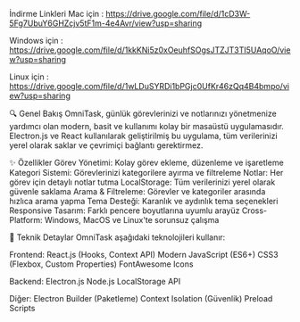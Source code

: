İndirme Linkleri Mac için : https://drive.google.com/file/d/1cD3W-5Fg7UbuY6GHZcjv5tF1m-4e4Avr/view?usp=sharing

Windows için : https://drive.google.com/file/d/1kkKNi5z0xOeuhfSOgsJTZJT3TI5UAqoO/view?usp=sharing

Linux için : https://drive.google.com/file/d/1wLDuSYRDi1bPGjc0UfKr46zQq4B4bmpo/view?usp=sharing

🔍 Genel Bakış OmniTask, günlük görevlerinizi ve notlarınızı yönetmenize yardımcı olan modern, basit ve kullanımı kolay bir masaüstü uygulamasıdır. Electron.js ve React kullanılarak geliştirilmiş bu uygulama, tüm verilerinizi yerel olarak saklar ve çevrimiçi bağlantı gerektirmez. 


✨ Özellikler
Görev Yönetimi: Kolay görev ekleme, düzenleme ve işaretleme Kategori Sistemi: Görevlerinizi kategorilere ayırma ve filtreleme Notlar: Her görev için detaylı notlar tutma LocalStorage: Tüm verilerinizi yerel olarak güvenle saklama Arama & Filtreleme: Görevler ve kategoriler arasında hızlıca arama yapma Tema Desteği: Karanlık ve aydınlık tema seçenekleri Responsive Tasarım: Farklı pencere boyutlarına uyumlu arayüz Cross-Platform: Windows, MacOS ve Linux'te sorunsuz çalışma


🔧 Teknik Detaylar OmniTask aşağıdaki teknolojileri kullanır:

Frontend: React.js (Hooks, Context API) Modern JavaScript (ES6+) CSS3 (Flexbox, Custom Properties) FontAwesome Icons

Backend: Electron.js Node.js LocalStorage API

Diğer: Electron Builder (Paketleme) Context Isolation (Güvenlik) Preload Scripts
